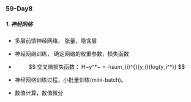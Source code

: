 ### 59-Day8

##### 1. 神经网络

+ 多层前馈神经网络， 张量，隐含层

+ 神经网络训练， 确定网络的权重参数，损失函数

+ $$
  交叉熵损失函数： H~y^*~ = -\sum_{i}^{}{y_i}{log(y_i^*)}
  $$
  
+ 神经网络训练过程，小批量训练(mini-batch)。

+ 数值计算，数值微分
